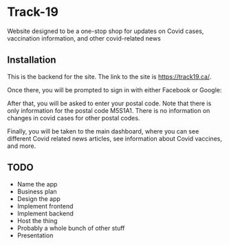 # Track-19
Website designed to be a one-stop shop for updates on Covid cases, vaccination information, and other covid-related news

## Installation
This is the backend for the site. The link to the site is https://track19.ca/.

Once there, you will be prompted to sign in with either Facebook or Google: 



After that, you will be asked to enter your postal code. Note that there is only information for the postal code M5S1A1. There is no information on changes in covid cases for other postal codes.

Finally, you will be taken to the main dashboard, where you can see different Covid related news articles, see information about Covid vaccines, and more.



## TODO

- Name the app
- Business plan
- Design the app
- Implement frontend
- Implement backend
- Host the thing
- Probably a whole bunch of other stuff
- Presentation
